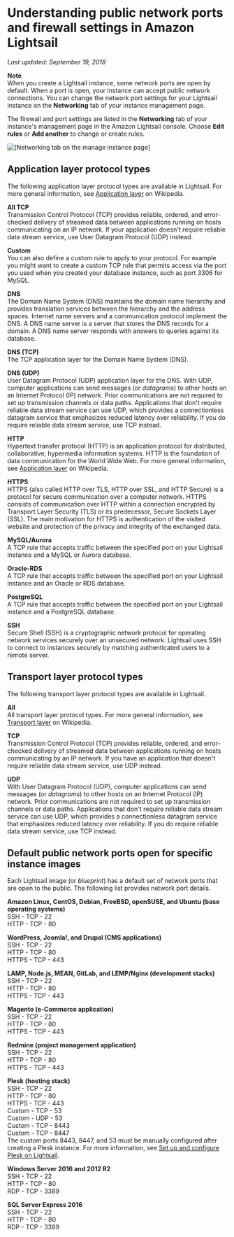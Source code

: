 # Understanding public network ports and firewall settings in Amazon Lightsail<a name="understanding-firewall-and-port-mappings-in-amazon-lightsail"></a>

 *Last updated: September 19, 2018* 

**Note**  
When you create a Lightsail instance, some network ports are open by default\. When a port is open, your instance can accept public network connections\. You can change the network port settings for your Lightsail instance on the **Networking** tab of your instance management page\.

The firewall and port settings are listed in the **Networking** tab of your instance's management page in the Amazon Lightsail console\. Choose **Edit rules** or **Add another** to change or create rules\.

![\[Networking tab on the manage instance page\]](https://d9yljz1nd5001.cloudfront.net/en_us/cfefe1b500656f5beb2491eaf820d8f4/images/amazon-lightsail-manage-instance-page-networking-tab.png)

## Application layer protocol types<a name="understanding-firewall-and-port-mappings-in-amazon-lightsail-application-types"></a>

The following application layer protocol types are available in Lightsail\. For more general information, see [Application layer](https://en.wikipedia.org/wiki/Application_layer) on Wikipedia\.

**All TCP**  
Transmission Control Protocol \(TCP\) provides reliable, ordered, and error\-checked delivery of streamed data between applications running on hosts communicating on an IP network\. If your application doesn't require reliable data stream service, use User Datagram Protocol \(UDP\) instead\.

**Custom**  
You can also define a custom rule to apply to your protocol\. For example you might want to create a custom TCP rule that permits access via the port you used when you created your database instance, such as port 3306 for MySQL\.

**DNS**  
The Domain Name System \(DNS\) maintains the domain name hierarchy and provides translation services between the hierarchy and the address spaces\. Internet name servers and a communication protocol implement the DNS\. A DNS name server is a server that stores the DNS records for a domain\. A DNS name server responds with answers to queries against its database\.

**DNS \(TCP\)**  
The TCP application layer for the Domain Name System \(DNS\)\.

**DNS \(UDP\)**  
User Datagram Protocol \(UDP\) application layer for the DNS\. With UDP, computer applications can send messages \(or *datagrams*\) to other hosts on an Internet Protocol \(IP\) network\. Prior communications are not required to set up transmission channels or data paths\. Applications that don't require reliable data stream service can use UDP, which provides a connectionless datagram service that emphasizes reduced latency over reliability\. If you do require reliable data stream service, use TCP instead\.

**HTTP**  
Hypertext transfer protocol \(HTTP\) is an application protocol for distributed, collaborative, hypermedia information systems\. HTTP is the foundation of data communication for the World Wide Web\. For more general information, see [Application layer](https://en.wikipedia.org/wiki/Hypertext_Transfer_Protocol) on Wikipedia\.

**HTTPS**  
HTTPS \(also called HTTP over TLS, HTTP over SSL, and HTTP Secure\) is a protocol for secure communication over a computer network\. HTTPS consists of communication over HTTP within a connection encrypted by Transport Layer Security \(TLS\) or its predecessor, Secure Sockets Layer \(SSL\)\. The main motivation for HTTPS is authentication of the visited website and protection of the privacy and integrity of the exchanged data\.

**MySQL/Aurora**  
A TCP rule that accepts traffic between the specified port on your Lightsail instance and a MySQL or Aurora database\.

**Oracle\-RDS**  
A TCP rule that accepts traffic between the specified port on your Lightsail instance and an Oracle or RDS database\.

**PostgreSQL**  
A TCP rule that accepts traffic between the specified port on your Lightsail instance and a PostgreSQL database\.

**SSH**  
Secure Shell \(SSH\) is a cryptographic network protocol for operating network services securely over an unsecured network\. Lightsail uses SSH to connect to instances securely by matching authenticated users to a remote server\.

## Transport layer protocol types<a name="understanding-firewall-and-port-mappings-in-amazon-lightsail-protocols"></a>

The following transport layer protocol types are available in Lightsail\.

**All**  
All transport layer protocol types\. For more general information, see [Transport layer](https://en.wikipedia.org/wiki/Transport_layer) on Wikipedia\.

**TCP**  
Transmission Control Protocol \(TCP\) provides reliable, ordered, and error\-checked delivery of streamed data between applications running on hosts communicating by an IP network\. If you have an application that doesn't require reliable data stream service, use UDP instead\.

**UDP**  
With User Datagram Protocol \(UDP\), computer applications can send messages \(or *datagrams*\) to other hosts on an Internet Protocol \(IP\) network\. Prior communications are not required to set up transmission channels or data paths\. Applications that don't require reliable data stream service can use UDP, which provides a connectionless datagram service that emphasizes reduced latency over reliability\. If you do require reliable data stream service, use TCP instead\.

## Default public network ports open for specific instance images<a name="understanding-firewall-and-port-mappings-in-amazon-lightsail-default-port-mappings-for-instance-images"></a>

Each Lightsail image \(or *blueprint*\) has a default set of network ports that are open to the public\. The following list provides network port details\.

**Amazon Linux, CentOS, Debian, FreeBSD, openSUSE, and Ubuntu \(base operating systems\)**  
SSH \- TCP \- 22  
HTTP \- TCP \- 80

**WordPress, Joomla\!, and Drupal \(CMS applications\)**  
SSH \- TCP \- 22  
HTTP \- TCP \- 80  
HTTPS \- TCP \- 443

**LAMP, Node\.js, MEAN, GitLab, and LEMP/Nginx \(development stacks\)**  
SSH \- TCP \- 22  
HTTP \- TCP \- 80  
HTTPS \- TCP \- 443

**Magento \(e\-Commerce application\)**  
SSH \- TCP \- 22  
HTTP \- TCP \- 80  
HTTPS \- TCP \- 443

**Redmine \(project management application\)**  
SSH \- TCP \- 22  
HTTP \- TCP \- 80  
HTTPS \- TCP \- 443

**Plesk \(hosting stack\)**  
SSH \- TCP \- 22  
HTTP \- TCP \- 80  
HTTPS \- TCP \- 443  
Custom \- TCP \- 53  
Custom \- UDP \- 53  
Custom \- TCP \- 8443  
Custom \- TCP \- 8447  
The custom ports 8443, 8447, and 53 must be manually configured after creating a Plesk instance\. For more information, see [Set up and configure Plesk on Lightsail](set-up-and-configure-plesk-stack-on-lightsail.md)\.

**Windows Server 2016 and 2012 R2**  
SSH \- TCP \- 22  
HTTP \- TCP \- 80  
RDP \- TCP \- 3389

**SQL Server Express 2016**  
SSH \- TCP \- 22  
HTTP \- TCP \- 80  
RDP \- TCP \- 3389
